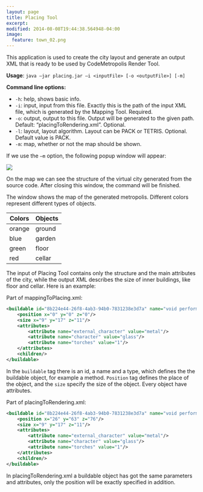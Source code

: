 ```yaml
---
layout: page
title: Placing Tool
excerpt: 
modified: 2014-08-08T19:44:38.564948-04:00
image:
  feature: town_02.png
---
```


This application is used to create the city layout and generate an output XML that is ready to be used by CodeMetropolis Render Tool.

**Usage**: `java –jar placing.jar –i <inputFile> [-o <outputFile>] [-m]`  

**Command line options:**  

* `-h`: help, shows basic info.  
* `-i`: input, input from this file. Exactly this is the path of the input XML file, which is generated by the Mapping Tool. Required.  
* `-o`: output, output to this file. Output will be generated to the given path. Default: “placingToRendering.xml”. Optional.  
* `-l`: layout, layout algorithm. Layout can be PACK or TETRIS. Optional. Default value is PACK.   
* `-m`: map, whether or not the map should be shown.  

If we use the `–m` option, the following popup window will appear:   

<img src="{{ site.url }}/images/placing_map_example.png"/>

On the map we can see the structure of the virtual city generated from the source code. After closing this window, the command will be finished. 

The window shows the map of the generated metropolis. Different colors represent different types of objects.   

| Colors    | Objects   |
| --------- | --------- |
| orange    | ground    |
| blue      | garden    |
| green     | floor     |
| red       | cellar    |

The input of Placing Tool contains only the structure and the main attributes of the city, while the output XML describes the size of inner buildings, like floor and cellar. Here is an example: 

Part of mappingToPlacing.xml: 

~~~ xml
<buildable id="8b224e44-26f8-4ab3-94b0-7831238e3d7a" name="void performExp()" type="floor">
    <position x="0" y="0" z="0"/>
    <size x="9" y="17" z="11"/>
    <attributes>
        <attribute name="external_character" value="metal"/>
        <attribute name="character" value="glass"/>
        <attribute name="torches" value="1"/>
    </attributes>
    <children/>
</buildable>
~~~ 

In the `buildable` tag there is an id, a name and a type, which defines the the buildable object, for example a method. `Position` tag defines the place of the object, and the `size` specify the size of the object. Every object have attributes. 

Part of placingToRendering.xml: 

~~~ xml
<buildable id="8b224e44-26f8-4ab3-94b0-7831238e3d7a" name="void performExp()" type="floor">
    <position x="26" y="63" z="76"/>
    <size x="9" y="17" z="11"/>
    <attributes>
        <attribute name="external_character" value="metal"/>
        <attribute name="character" value="glass"/>
        <attribute name="torches" value="1"/>
    </attributes>
    <children/>
</buildable>
~~~

In placingToRendering.xml a buildable object has got the same parameters and attributes, only the position will be exactly specified in addition. 


